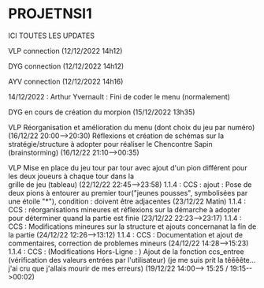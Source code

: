 # PROJETNSI1
ICI TOUTES LES UPDATES

VLP connection (12/12/2022 14h12)

DYG connection (12/12/2022 14h12)

AYV connection (12/12/2022 14h16)

14/12/2022 : Arthur Yvernault : Fini de coder le menu (normalement)

DYG en cours de création du morpion (15/12/2022 13h35)

VLP Réorganisation et amélioration du menu (dont choix du jeu par numéro) (16/12/22 20:00-->20:30)
    Réflexions et création de schémas sur la stratégie/structure à adopter pour réaliser le Chencontre    Sapin (brainstorming)    (16/12/22 21:10-->00:35)

VLP Mise en place du jeu tour par tour avec ajout d'un pion différent pour les deux joueurs à chaque tour dans la       
    grille  de jeu (tableau)                                                                (22/12/22 22:45-->23:58)
    1.1.4 : CCS : ajout : Pose de deux pions à entourer au premier tour("jeunes pousses", symbolisées par une étoile "*"), condition : doivent être adjacentes                                               (23/12/22 Matin)
    1.1.4 : CCS : réorganisations mineures et réflexions sur la démarche à adopter pour déterminer quand la partie est finie                                                                                   (23/12/22 22:23-->23:17)
    1.1.4 : CCS : Modifications mineures sur la structure et ajouts concernanat la fin de la partie 
                                                                                            (24/12/22 12:26-->13:12)
    1.1.4 : CCS : Documentation et ajout de commentaires, correction de problemes mineurs   (24/12/22 14:28-->15:23)
    1.1.4 : CCS : (Modifications Hors-Ligne : ) Ajout de la fonction ccs_entree (vérification des valeurs entrées par l'utilisateur) (je me suis prit la têêêête... j'ai cru que j'allais mourir de mes erreurs) 
                                                                            (19/12/22 14:00--> 15:25 / 19:15-->00:02)
